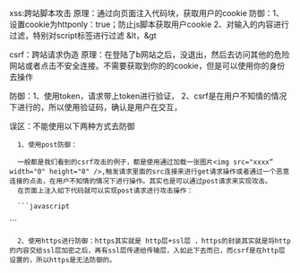 xss:跨站脚本攻击
原理：通过向页面注入代码块，获取用户的cookie
防御：1、设置cookie为httponly：true；防止js脚本获取用户cookie
      2、对输入的内容进行过滤，特别对script标签进行过滤 &lt，&gt

csrf：跨站请求伪造
原理：在登陆了b网站之后，没退出，然后去访问其他的危险网站或者点击不安全连接。不需要获取到你的的cookie，但是可以使用你的身份去操作

防御：1、使用token，请求带上token进行验证，
      2、csrf是在用户不知情的情况下进行的，所以使用验证码，确认是用户在交互，

误区：不能使用以下两种方式去防御

      1、使用post防御：

      一般都是我们看到的csrf攻击的例子，都是使用通过加载一张图片<img src="xxxx“ width="0" height="0" />,触发请求里面的src连接来进行get请求操作或者通过一个恶意连接的点击，在用户不知情的情况下进行操作。其实也是可以通过post请求来实现攻击。
      在页面上注入如下代码就可以实现post请求进行攻击操作：

      ```javascript
<body onload="document.forms[0].submit()">
    <form action="xxxx" method="POST">
        <input type="hidden" name="amount" value="1500">
        <input type="hidden" name="destinationAccount" value="123456789">
    </form>
</body>
      ```

      2、使用https进行防御：https其实就是 http层+ssl层 ，https的封装其实就是将http的内容交给ssl层加密之后，再有ssl层传递给传输层，入如此下去而已，而csrf是在http层设置的，所以https是无法防御的。